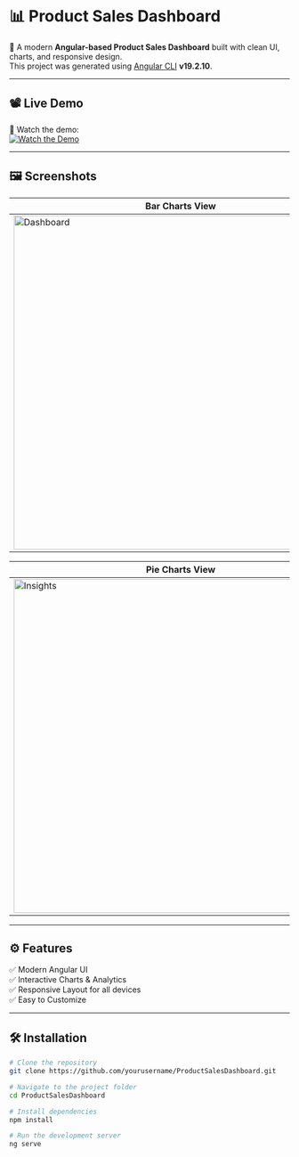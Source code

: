 # 📊 Product Sales Dashboard  

🚀 A modern **Angular-based Product Sales Dashboard** built with clean UI, charts, and responsive design.  
This project was generated using [Angular CLI](https://github.com/angular/angular-cli) **v19.2.10**.  

---

## 📽️ **Live Demo**
🎥 Watch the demo:  
[![Watch the Demo](https://img.shields.io/badge/▶️-Watch%20Video-blue?style=for-the-badge)](https://github.com/user-attachments/assets/aab9cf42-6e2c-40e5-8958-8bf11ddad81c)  

---

## 🖼️ **Screenshots**
| Bar Charts View | Line Charts View |
|----------------|----------------|
| <img width="600" alt="Dashboard" src="https://github.com/user-attachments/assets/9d8c81e4-5d8c-4dff-8242-8d7f1a6ff8b4" /> | <img width="600" alt="Sales" src="https://github.com/user-attachments/assets/7f10d775-d011-4fe0-80b0-339f0d0a69a7" /> |

| Pie Charts View | Polar Charts View |
|------------------|-----------------------|
| <img width="600" alt="Insights" src="https://github.com/user-attachments/assets/a3e5abc4-3471-46f9-b26d-9449641539ae" /> | <img width="600" alt="Performance" src="https://github.com/user-attachments/assets/f77eb940-5d81-4221-999e-203612fd8d9f" /> |

---

## ⚙️ **Features**
✅ Modern Angular UI  
✅ Interactive Charts & Analytics  
✅ Responsive Layout for all devices  
✅ Easy to Customize  

---

## 🛠️ **Installation**
```bash
# Clone the repository
git clone https://github.com/yourusername/ProductSalesDashboard.git

# Navigate to the project folder
cd ProductSalesDashboard

# Install dependencies
npm install

# Run the development server
ng serve
